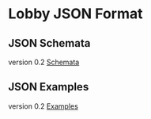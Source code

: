 # Lobby JSON Format

## JSON Schemata

version 0.2 [Schemata](https://werewolf.world/lobby/schema/0.2/)

## JSON Examples

version 0.2 [Examples](https://werewolf.world/lobby/example/0.2/)
